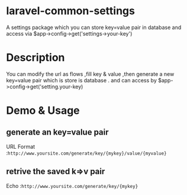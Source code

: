# laravel-common-settings
A settings package which you can store  key=value pair in database and access via $app->config->get('settings->your-key')



#  Description
You can modify the url as flows ,fill key & value ,then generate a new key=value pair
which is store is database . and can access by $app->config->get('setting.your-key)

# Demo & Usage
##  generate an key=value pair 
URL Format :`http://www.yoursite.com/generate/key/{mykey}/value/{myvalue}`

## retrive the saved k=>v pair
Echo :`http://www.yoursite.com/generate/key/{mykey}`

